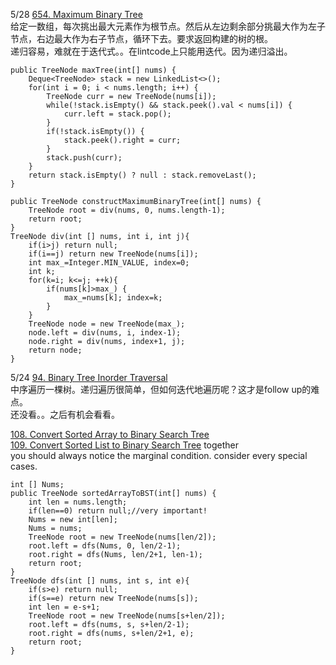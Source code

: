 5/28 [654. Maximum Binary Tree](https://leetcode.com/problems/maximum-binary-tree/description/)<br>
给定一数组，每次挑出最大元素作为根节点。然后从左边剩余部分挑最大作为左子节点，右边最大作为右子节点，循环下去。要求返回构建的树的根。<br>
递归容易，难就在于迭代式。。在lintcode上只能用迭代。因为递归溢出。<br>
```
public TreeNode maxTree(int[] nums) {
    Deque<TreeNode> stack = new LinkedList<>();
    for(int i = 0; i < nums.length; i++) {
        TreeNode curr = new TreeNode(nums[i]);
        while(!stack.isEmpty() && stack.peek().val < nums[i]) {
            curr.left = stack.pop();
        }
        if(!stack.isEmpty()) {
            stack.peek().right = curr;
        }
        stack.push(curr);
    }
    return stack.isEmpty() ? null : stack.removeLast();
}
```
```
public TreeNode constructMaximumBinaryTree(int[] nums) {
    TreeNode root = div(nums, 0, nums.length-1);
    return root;
}
TreeNode div(int [] nums, int i, int j){
    if(i>j) return null;
    if(i==j) return new TreeNode(nums[i]);
    int max_=Integer.MIN_VALUE, index=0;
    int k;
    for(k=i; k<=j; ++k){
        if(nums[k]>max_) {
            max_=nums[k]; index=k; 
        }
    }
    TreeNode node = new TreeNode(max_);
    node.left = div(nums, i, index-1);
    node.right = div(nums, index+1, j);
    return node;
}
```

5/24 [94. Binary Tree Inorder Traversal](https://leetcode.com/problems/binary-tree-inorder-traversal/description/)<br>
中序遍历一棵树。递归遍历很简单，但如何迭代地遍历呢？这才是follow up的难点。<br>
还没看。。之后有机会看看。

[108. Convert Sorted Array to Binary Search Tree](https://leetcode.com/problems/convert-sorted-array-to-binary-search-tree/description/)<br>
[109. Convert Sorted List to Binary Search Tree](https://leetcode.com/problems/convert-sorted-list-to-binary-search-tree/description/) together<br>
you should always notice the marginal condition. consider every special cases.
```
int [] Nums;
public TreeNode sortedArrayToBST(int[] nums) {
    int len = nums.length;
    if(len==0) return null;//very important!
    Nums = new int[len];
    Nums = nums;
    TreeNode root = new TreeNode(nums[len/2]);
    root.left = dfs(Nums, 0, len/2-1);
    root.right = dfs(Nums, len/2+1, len-1);
    return root;
}
TreeNode dfs(int [] nums, int s, int e){
    if(s>e) return null;
    if(s==e) return new TreeNode(nums[s]);
    int len = e-s+1;
    TreeNode root = new TreeNode(nums[s+len/2]);
    root.left = dfs(nums, s, s+len/2-1);
    root.right = dfs(nums, s+len/2+1, e);
    return root;
}
```


